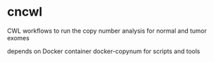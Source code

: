 # cncwl
CWL workflows to run the copy number analysis for normal and tumor exomes

depends on Docker container docker-copynum for scripts and tools

